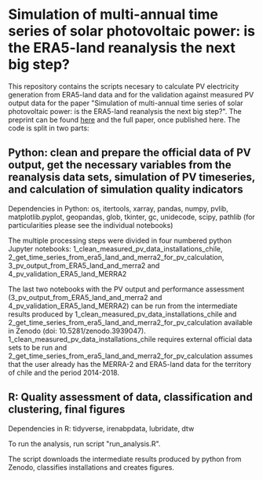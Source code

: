 # Simulation of multi-annual time series of solar photovoltaic power: is the ERA5-land reanalysis the next big step? 
This repository contains the scripts necesary to calculate PV electricity generation from ERA5-land data and for the validation against measured PV output data for the paper "Simulation of multi-annual time series of solar photovoltaic power: is the ERA5-land reanalysis the next big step?". The preprint can be found [here](https://arxiv.org/abs/2003.04131) and the full paper, once published here. The code is split in two parts:

## Python: clean and prepare the official data of PV output, get the necessary variables from the reanalysis data sets, simulation of PV timeseries, and calculation of simulation quality indicators
Dependencies in Python: os, itertools, xarray, pandas, numpy, pvlib, matplotlib.pyplot, geopandas, glob, tkinter, gc, unidecode, scipy, pathlib (for particularities please see the individual notebooks)

The multiple processing steps were divided in four numbered python Jupyter notebooks: 1_clean_measured_pv_data_installations_chile, 2_get_time_series_from_era5_land_and_merra2_for_pv_calculation, 3_pv_output_from_ERA5_land_and_merra2 and 4_pv_validation_ERA5_land_MERRA2

The last two notebooks with the PV output and performance assessment (3_pv_output_from_ERA5_land_and_merra2 and 4_pv_validation_ERA5_land_MERRA2) can be run from the intermediate results produced by 1_clean_measured_pv_data_installations_chile and 2_get_time_series_from_era5_land_and_merra2_for_pv_calculation available in Zenodo (doi: 10.5281/zenodo.3939047). 1_clean_measured_pv_data_installations_chile requires external official data sets to be run and 2_get_time_series_from_era5_land_and_merra2_for_pv_calculation assumes that the user already has the MERRA-2 and ERA5-land data for the territory of chile and the period 2014-2018.

## R: Quality assessment of data, classification and clustering, final figures
Dependencies in R: tidyverse, irenabpdata, lubridate, dtw

To run the analysis, run script "run_analysis.R".

The script downloads the intermediate results produced by python from Zenodo, classifies installations and creates figures.
